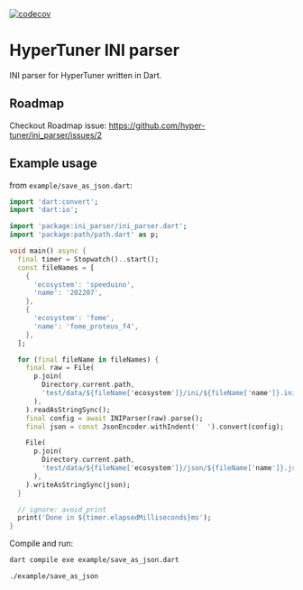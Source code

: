 [![codecov](https://codecov.io/github/hyper-tuner/ini_parser/graph/badge.svg?token=XJO6OG177G)](https://codecov.io/github/hyper-tuner/ini_parser)

# HyperTuner INI parser

INI parser for HyperTuner written in Dart.

## Roadmap

Checkout Roadmap issue: <https://github.com/hyper-tuner/ini_parser/issues/2>

## Example usage

from `example/save_as_json.dart`:

```dart
import 'dart:convert';
import 'dart:io';

import 'package:ini_parser/ini_parser.dart';
import 'package:path/path.dart' as p;

void main() async {
  final timer = Stopwatch()..start();
  const fileNames = [
    {
      'ecosystem': 'speeduino',
      'name': '202207',
    },
    {
      'ecosystem': 'fome',
      'name': 'fome_proteus_f4',
    },
  ];

  for (final fileName in fileNames) {
    final raw = File(
      p.join(
        Directory.current.path,
        'test/data/${fileName['ecosystem']}/ini/${fileName['name']}.ini',
      ),
    ).readAsStringSync();
    final config = await INIParser(raw).parse();
    final json = const JsonEncoder.withIndent('  ').convert(config);

    File(
      p.join(
        Directory.current.path,
        'test/data/${fileName['ecosystem']}/json/${fileName['name']}.json',
      ),
    ).writeAsStringSync(json);
  }

  // ignore: avoid_print
  print('Done in ${timer.elapsedMilliseconds}ms');
}
```

Compile and run:

```bash
dart compile exe example/save_as_json.dart

./example/save_as_json
```
